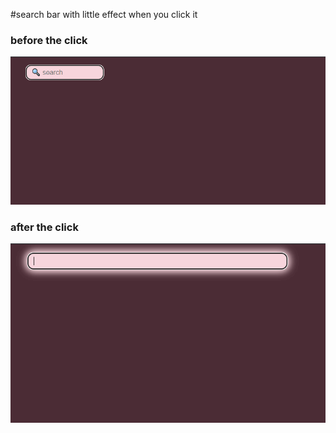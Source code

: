 #search bar with little effect when you click it 

### before the click 
![before](before.png)


### after the click 
![after](after.png)
